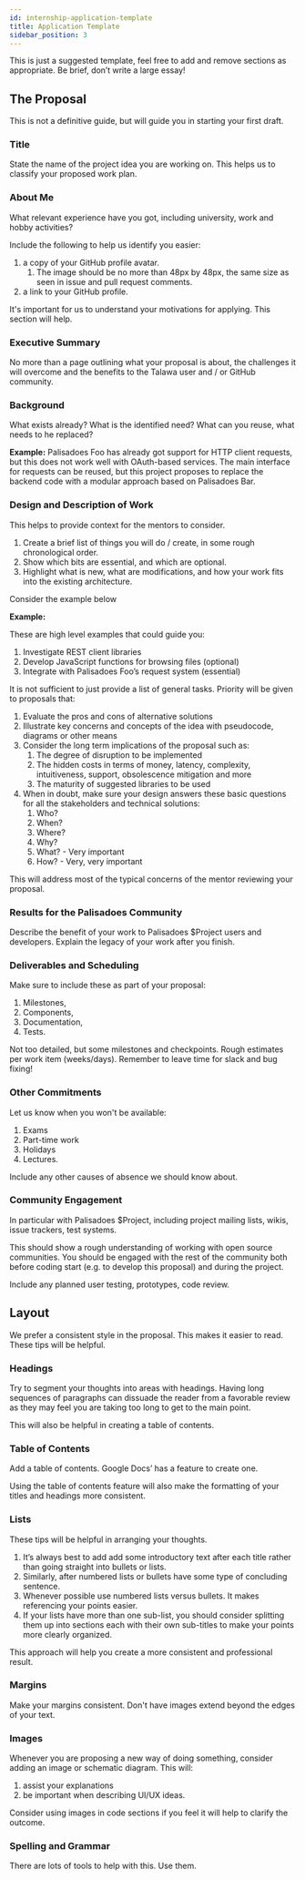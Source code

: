 ```yaml
---
id: internship-application-template
title: Application Template
sidebar_position: 3
---
```


This is just a suggested template, feel free to add and remove sections as appropriate. Be brief, don’t write a large essay!

## The Proposal

This is not a definitive guide, but will guide you in starting your first draft.

### Title

State the name of the project idea you are working on. This helps us to classify your proposed work plan.

### About Me

What relevant experience have you got, including university, work and hobby activities?

Include the following to help us identify you easier:

1. a copy of your GitHub profile avatar.
   1. The image should be no more than 48px by 48px, the same size as seen in issue and pull request comments.
1. a link to your GitHub profile.

It's important for us to understand your motivations for applying. This section will help.

### Executive Summary

No more than a page outlining what your proposal is about, the challenges it will overcome and the benefits to the Talawa user and / or GitHub community.

### Background

What exists already? What is the identified need? What can you reuse, what needs to he replaced?

**Example:** Palisadoes Foo has already got support for HTTP client requests, but this does not work well with OAuth-based services. The main interface for requests can be reused, but this project proposes to replace the backend code with a modular approach based on Palisadoes Bar.

### Design and Description of Work

This helps to provide context for the mentors to consider.

1. Create a brief list of things you will do / create, in some rough chronological order.
1. Show which bits are essential, and which are optional.
1. Highlight what is new, what are modifications, and how your work fits into the existing architecture.

Consider the example below

**Example:**

These are high level examples that could guide you:

1. Investigate REST client libraries
2. Develop JavaScript functions for browsing files (optional)
3. Integrate with Palisadoes Foo’s request system (essential)

It is not sufficient to just provide a list of general tasks. Priority will be given to proposals that:

1. Evaluate the pros and cons of alternative solutions
1. Illustrate key concerns and concepts of the idea with pseudocode, diagrams or other means
1. Consider the long term implications of the proposal such as:
   1. The degree of disruption to be implemented
   1. The hidden costs in terms of money, latency, complexity, intuitiveness, support, obsolescence mitigation and more
   1. The maturity of suggested libraries to be used
1. When in doubt, make sure your design answers these basic questions for all the stakeholders and technical solutions:
   1. Who?
   1. When?
   1. Where?
   1. Why?
   1. What? - Very important
   1. How? - Very, very important

This will address most of the typical concerns of the mentor reviewing your proposal.

### Results for the Palisadoes Community

Describe the benefit of your work to Palisadoes $Project users and developers. Explain the legacy of your work after you finish.

### Deliverables and Scheduling

Make sure to include these as part of your proposal:

1. Milestones,
2. Components,
3. Documentation,
4. Tests.

Not too detailed, but some milestones and checkpoints. Rough estimates per work item (weeks/days). Remember to leave time for slack and bug fixing!

### Other Commitments

Let us know when you won't be available:

1. Exams
2. Part-time work
3. Holidays
4. Lectures.

Include any other causes of absence we should know about.

### Community Engagement

In particular with Palisadoes $Project, including project mailing lists, wikis, issue trackers, test systems.

This should show a rough understanding of working with open source communities. You should be engaged with the rest of the community both before coding start (e.g. to develop this proposal) and during the project.

Include any planned user testing, prototypes, code review.

## Layout

We prefer a consistent style in the proposal. This makes it easier to read. These tips will be helpful.

### Headings

Try to segment your thoughts into areas with headings. Having long sequences of paragraphs can dissuade the reader from a favorable review as they may feel you are taking too long to get to the main point.

This will also be helpful in creating a table of contents.

### Table of Contents

Add a table of contents. Google Docs’ has a feature to create one.

Using the table of contents feature will also make the formatting of your titles and headings more consistent.

### Lists

These tips will be helpful in arranging your thoughts.

1. It’s always best to add add some introductory text after each title rather than going straight into bullets or lists.
1. Similarly, after numbered lists or bullets have some type of concluding sentence.
1. Whenever possible use numbered lists versus bullets. It makes referencing your points easier.
1. If your lists have more than one sub-list, you should consider splitting them up into sections each with their own sub-titles to make your points more clearly organized.

This approach will help you create a more consistent and professional result.

### Margins

Make your margins consistent. Don't have images extend beyond the edges of your text.

### Images

Whenever you are proposing a new way of doing something, consider adding an image or schematic diagram. This will:

1. assist your explanations
1. be important when describing UI/UX ideas.

Consider using images in code sections if you feel it will help to clarify the outcome.

### Spelling and Grammar

There are lots of tools to help with this. Use them.
